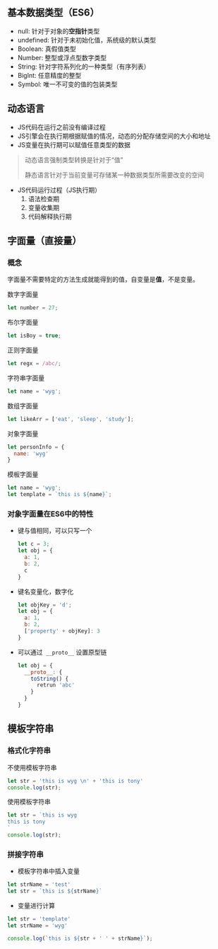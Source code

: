 ## 基本数据类型（ES6）

- null: 针对于对象的**空指针**类型
- undefined: 针对于未初始化值，系统级的默认类型
- Boolean: 真假值类型
- Number: 整型或浮点型数字类型
- String: 针对字符系列化的一种类型（有序列表）
- BigInt: 任意精度的整型
- Symbol: 唯一不可变的值的包装类型



## 动态语言

- JS代码在运行之前没有编译过程
- JS引擎会在执行期根据赋值的情况，动态的分配存储空间的大小和地址
- JS变量在执行期可以赋值任意类型的数据

> 动态语言强制类型转换是针对于“值”
>
> 静态语言针对于当前变量可存储某一种数据类型所需要改变的空间

- JS代码运行过程（JS执行期）
  1. 语法检查期
  2. 变量收集期
  3. 代码解释执行期



## 字面量（直接量）

### 概念

字面量不需要特定的方法生成就能得到的值，自变量是**值**，不是变量。

数字字面量

~~~js
let number = 27;
~~~



布尔字面量

~~~js
let isBoy = true;
~~~



正则字面量

~~~js
let regx = /abc/;
~~~



字符串字面量

~~~js
let name = 'wyg';
~~~



数组字面量

~~~js
let likeArr = ['eat', 'sleep', 'study'];
~~~



对象字面量

~~~js
let personInfo = {
  name: 'wyg'
}
~~~



模板字面量

~~~js
let name = 'wyg';
let template = `this is ${name}`;
~~~



### 对象字面量在ES6中的特性

- 键与值相同，可以只写一个

  ~~~js
  let c = 3;
  let obj = {
    a: 1,
    b: 2,
    c
  }
  ~~~

  

- 键名变量化，数字化

  ~~~js
  let objKey = 'd';
  let obj = {
    a: 1,
    b: 2,
    ['property' + objKey]: 3
  }
  ~~~

  

- 可以通过` __proto__`  设置原型链

  ~~~js
  let obj = {
    __proto__: {
      toString() {
        retrun 'abc'
      }
    }
  }
  ~~~



## 模板字符串

### 格式化字符串

不使用模板字符串

~~~js
let str = 'this is wyg \n' + 'this is tony'
console.log(str);
~~~

使用模板字符串

~~~js
let str = `this is wyg
this is tony
`
console.log(str);
~~~

### 拼接字符串

- 模板字符串中插入变量

~~~js
let strName = 'test'
let str = `this is ${strName}`
~~~

- 变量进行计算

~~~js
let str = 'template'
let strName = 'wyg'

console.log(`this is ${str + ' ' + strName}`);
~~~

